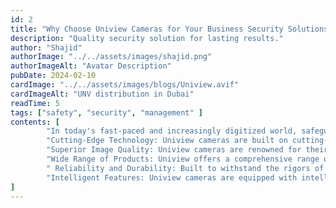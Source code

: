 ```yaml
---
id: 2
title: "Why Choose Uniview Cameras for Your Business Security Solutions Needs?"
description: "Quality security solution for lasting results."
author: "Shajid"
authorImage: "../../assets/images/shajid.png"
authorImageAlt: "Avatar Description"
pubDate: 2024-02-10
cardImage: "../../assets/images/blogs/Uniview.avif"
cardImageAlt: "UNV distribution in Dubai"
readTime: 5
tags: ["safety", "security", "management" ]
contents: [
        "In today's fast-paced and increasingly digitized world, safeguarding your business premises has become more crucial than ever. Whether you operate a small retail store, a bustling office complex, or a large industrial facility, investing in a reliable and effective security camera system is essential for protecting your assets, employees, and customers. When it comes to choosing the right cameras for your business, Uniview (UNV) stands out as an excellent choice. Here's why:",
        "Cutting-Edge Technology: Uniview cameras are built on cutting-edge technology, offering advanced features and functionalities that provide unparalleled security and surveillance capabilities. From high-definition imaging to intelligent analytics, Uniview cameras are equipped to meet the diverse needs of modern businesses.",
        "Superior Image Quality: Uniview cameras are renowned for their superior image quality, capturing crisp, clear footage in various lighting conditions. Whether it's day or night, indoor or outdoor, Uniview cameras deliver high-resolution video that ensures every detail is captured with precision.",
        "Wide Range of Products: Uniview offers a comprehensive range of security cameras to suit different business environments and requirements. Whether you need dome cameras for discreet indoor surveillance, bullet cameras for outdoor monitoring, or PTZ cameras for comprehensive coverage, Uniview has you covered.",
        " Reliability and Durability: Built to withstand the rigors of continuous operation, Uniview cameras are known for their reliability and durability. With robust construction and weatherproof design, Uniview cameras perform optimally even in challenging environments, ensuring uninterrupted surveillance round the clock.",
        "Intelligent Features: Uniview cameras are equipped with intelligent features such as motion detection, facial recognition, and object tracking, enabling proactive monitoring and enhanced security. These smart capabilities empower businesses to detect and respond to potential threats in real-time, minimizing risks and losses."
]
---
```

